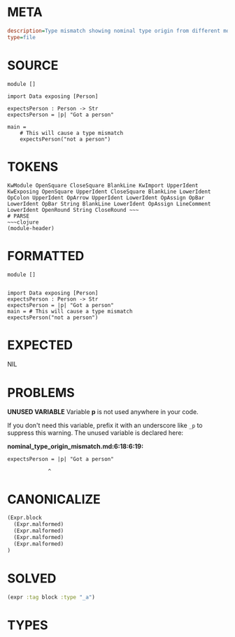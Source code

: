 # META
~~~ini
description=Type mismatch showing nominal type origin from different module
type=file
~~~
# SOURCE
~~~roc
module []

import Data exposing [Person]

expectsPerson : Person -> Str
expectsPerson = |p| "Got a person"

main =
    # This will cause a type mismatch
    expectsPerson("not a person")
~~~
# TOKENS
~~~text
KwModule OpenSquare CloseSquare BlankLine KwImport UpperIdent KwExposing OpenSquare UpperIdent CloseSquare BlankLine LowerIdent OpColon UpperIdent OpArrow UpperIdent LowerIdent OpAssign OpBar LowerIdent OpBar String BlankLine LowerIdent OpAssign LineComment LowerIdent OpenRound String CloseRound ~~~
# PARSE
~~~clojure
(module-header)
~~~
# FORMATTED
~~~roc
module []


import Data exposing [Person]
expectsPerson : Person -> Str
expectsPerson = |p| "Got a person"
main = # This will cause a type mismatch
expectsPerson("not a person")
~~~
# EXPECTED
NIL
# PROBLEMS
**UNUSED VARIABLE**
Variable **p** is not used anywhere in your code.

If you don't need this variable, prefix it with an underscore like `_p` to suppress this warning.
The unused variable is declared here:

**nominal_type_origin_mismatch.md:6:18:6:19:**
```roc
expectsPerson = |p| "Got a person"
```
                 ^


# CANONICALIZE
~~~clojure
(Expr.block
  (Expr.malformed)
  (Expr.malformed)
  (Expr.malformed)
  (Expr.malformed)
)
~~~
# SOLVED
~~~clojure
(expr :tag block :type "_a")
~~~
# TYPES
~~~roc
~~~
